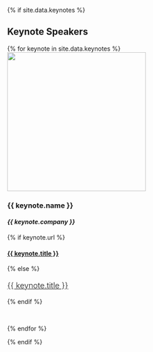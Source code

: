 {% if site.data.keynotes %} 
<br /> 

## Keynote Speakers

  {% for keynote in site.data.keynotes %}
<img src="assets/img/{{ speaker.image }}" style="width:320px"> 
### {{ keynote.name }}
#### <em style="font-style: italic;">{{ keynote.company }}</em>
{% if keynote.url %}
#### <a href="{{ keynote.url }}" target="_blank">{{ keynote.title }}</a>
{% else %}
#### <strong style="font-size:large; font-weight:300; text-decoration:underline;">{{ keynote.title }}</strong>
{% endif %}

<br />

  {% endfor %} 

{% endif %}
